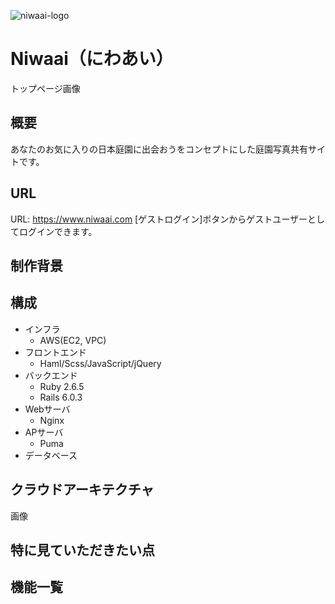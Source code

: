 ![niwaai-logo](https://user-images.githubusercontent.com/56289802/94241696-ebb18380-ff4f-11ea-86f6-fbcc9a4f2ba4.png)
# Niwaai（にわあい）
トップページ画像
## 概要
あなたのお気に入りの日本庭園に出会おうをコンセプトにした庭園写真共有サイトです。
## URL
URL: https://www.niwaai.com
[ゲストログイン]ボタンからゲストユーザーとしてログインできます。
## 制作背景

## 構成
- インフラ
  - AWS(EC2, VPC)
- フロントエンド
  - Haml/Scss/JavaScript/jQuery
- バックエンド
  - Ruby 2.6.5
  - Rails 6.0.3
- Webサーバ
  - Nginx
- APサーバ
  - Puma
- データベース

## クラウドアーキテクチャ
画像

## 特に見ていただきたい点

## 機能一覧